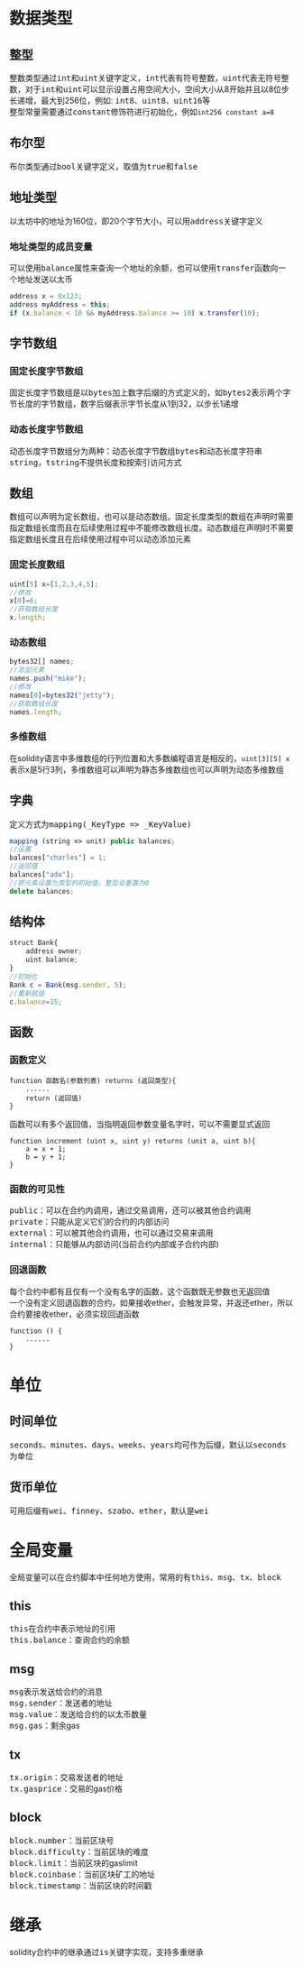 # 数据类型
## 整型
整数类型通过<kbd>int</kbd>和<kbd>uint</kbd>关键字定义，<kbd>int</kbd>代表有符号整数，<kbd>uint</kbd>代表无符号整数，对于<kbd>int</kbd>和<kbd>uint</kbd>可以显示设置占用空间大小，空间大小从8开始并且以8位步长递增，最大到256位，例如: <kbd>int8</kbd>、<kbd>uint8</kbd>、<kbd>uint16</kbd>等  
整型常量需要通过<kbd>constant</kbd>修饰符进行初始化，例如`int256 constant a=8`  
## 布尔型
布尔类型通过<kbd>bool</kbd>关键字定义，取值为<kbd>true</kbd>和<kbd>false</kbd>
## 地址类型
以太坊中的地址为160位，即20个字节大小，可以用<kbd>address</kbd>关键字定义  
### 地址类型的成员变量
可以使用<kbd>balance</kbd>属性来查询一个地址的余额，也可以使用<kbd>transfer</kbd>函数向一个地址发送以太币  
```javascript
address x = 0x123;
address myAddress = this;
if (x.balance < 10 && myAddress.balance >= 10) x.transfer(10);
```
## 字节数组
### 固定长度字节数组
固定长度字节数组是以<kbd>bytes</kbd>加上数字后缀的方式定义的，如<kbd>bytes2</kbd>表示两个字节长度的字节数组，数字后缀表示字节长度从1到32，以步长1递增
### 动态长度字节数组
动态长度字节数组分为两种：动态长度字节数组<kbd>bytes</kbd>和动态长度字符串<kbd>string</kbd>，<kbd>tstring</kbd>不提供长度和按索引访问方式  
## 数组
数组可以声明为定长数组，也可以是动态数组。固定长度类型的数组在声明时需要指定数组长度而且在后续使用过程中不能修改数组长度。动态数组在声明时不需要指定数组长度且在后续使用过程中可以动态添加元素
### 固定长度数组  
```javascript
uint[5] x=[1,2,3,4,5];
//修改
x[0]=6;
//获取数组长度
x.length;
```
### 动态数组
```javascript
bytes32[] names;
//添加元素
names.push("mike");
//修改
names[0]=bytes32("jetty");
//获取数组长度
names.length;
```
### 多维数组
在solidity语言中多维数组的行列位置和大多数编程语言是相反的，`uint[3][5] x`表示x是5行3列，多维数组可以声明为静态多维数组也可以声明为动态多维数组
## 字典
定义方式为<kbd>mapping(_KeyType => _KeyValue)</kbd>
```javascript
mapping (string => unit) public balances;
//设置
balances["charles"] = 1;
//返回值
balances["ada"];
//把元素设置为类型的初始值，整型会重置为0
delete balances;
```  
## 结构体
```javascript
struct Bank{
    address owner;
    uint balance;
}
//初始化
Bank c = Bank(msg.sender, 5);
//重新赋值
c.balance=15;
```
## 函数
### 函数定义
```
function 函数名(参数列表) returns (返回类型){
    ......
    return (返回值)
}
```
函数可以有多个返回值，当指明返回参数变量名字时，可以不需要显式返回  
```
function increment (uint x, uint y) returns (unit a, uint b){
    a = x + 1;
    b = y + 1;
}
```
### 函数的可见性
<kbd>public</kbd>：可以在合约内调用，通过交易调用，还可以被其他合约调用  
<kbd>private</kbd>：只能从定义它们的合约的内部访问  
<kbd>external</kbd>：可以被其他合约调用，也可以通过交易来调用  
<kbd>internal</kbd>：只能够从内部访问(当前合约内部或子合约内部)  
### 回退函数
每个合约中都有且仅有一个没有名字的函数，这个函数既无参数也无返回值  
一个没有定义回退函数的合约，如果接收ether，会触发异常，并返还ether，所以合约要接收ether，必须实现回退函数  
```
function () {
    ......
}
```
# 单位
## 时间单位
<kbd>seconds</kbd>、<kbd>minutes</kbd>、<kbd>days</kbd>、<kbd>weeks</kbd>、<kbd>years</kbd>均可作为后缀，默认以<kbd>seconds</kbd>为单位  
## 货币单位
可用后缀有<kbd>wei</kbd>、<kbd>finney</kbd>、<kbd>szabo</kbd>、<kbd>ether</kbd>，默认是<kbd>wei</kbd>  
# 全局变量
全局变量可以在合约脚本中任何地方使用，常用的有<kbd>this</kbd>、<kbd>msg</kbd>、<kbd>tx</kbd>、<kbd>block</kbd>
## this
<kbd>this</kbd>在合约中表示地址的引用  
<kbd>this.balance</kbd>：查询合约的余额
## msg
<kbd>msg</kbd>表示发送给合约的消息  
<kbd>msg.sender</kbd>：发送者的地址  
<kbd>msg.value</kbd>：发送给合约的以太币数量  
<kbd>msg.gas</kbd>：剩余gas  
## tx
<kbd>tx.origin</kbd>：交易发送者的地址  
<kbd>tx.gasprice</kbd>：交易的gas价格 
## block  
<kbd>block.number</kbd>：当前区块号  
<kbd>block.difficulty</kbd>：当前区块的难度  
<kbd>block.limit</kbd>：当前区块的gaslimit  
<kbd>block.coinbase</kbd>：当前区块矿工的地址  
<kbd>block.timestamp</kbd>：当前区块的时间戳  
# 继承
solidity合约中的继承通过<kbd>is</kbd>关键字实现，支持多重继承


